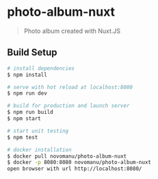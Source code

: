 # photo-album-nuxt

> Photo album created with Nuxt.JS

## Build Setup

```bash
# install dependencies
$ npm install

# serve with hot reload at localhost:8080
$ npm run dev

# build for production and launch server
$ npm run build
$ npm start

# start unit testing
$ npm test

# docker installation
$ docker pull novomanu/photo-album-nuxt
$ docker -p 8080:8080 novomanu/photo-album-nuxt
open browser with url http://localhost:8080/
```
